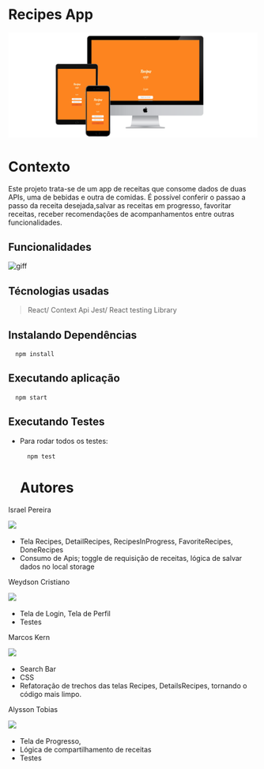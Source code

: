  
# Recipes App

<div>
  <img src="src/images/3-devices-black.png" alt="telas"/>
</div>

# Contexto
Este projeto trata-se de um app de receitas que consome dados de duas APIs, uma de bebidas e outra de comidas.
É possível conferir o passao a passo da receita desejada,salvar as receitas em progresso, favoritar receitas, receber recomendações
de acompanhamentos entre outras funcionalidades. 

## Funcionalidades 
<div>
  <img src="src/images/RECIPESmusica.gif" alt="giff"/>
</div>

## Técnologias usadas
> React/ Context Api
> Jest/ React testing Library 

## Instalando Dependências

  ```
    npm install
  ``` 
## Executando aplicação

  ```
    npm start
  ```

## Executando Testes

* Para rodar todos os testes:

  ```
    npm test
  ```
  # Autores
  
<div>
  <div>
    <p>Israel Pereira</p>
    <a href="//github.com/IsraelViPe/recipesApp"><img src="https://avatars.githubusercontent.com/u/106566391?s=64&v=4" width=50></a>
   
   * Tela Recipes, DetailRecipes, RecipesInProgress, FavoriteRecipes, DoneRecipes
   * Consumo de Apis; toggle de requisição de receitas, lógica de salvar dados no local storage
   
  </div>  
  <div>
    <p>Weydson Cristiano</p>
    <a href="//github.com/WeydsonCristiano"><img src="https://avatars.githubusercontent.com/u/106351457?s=64&v=4" width=50></a>

  * Tela de Login, Tela de Perfil
  * Testes  
  
  </div>  
  <div>
    <p>Marcos Kern</p>
    <a href="//github.com/MarcosKern"><img src="https://avatars.githubusercontent.com/u/98438915?s=64&v=4" width=50" width=50></a>

  * Search Bar
  * CSS
  * Refatoração de trechos das telas Recipes, DetailsRecipes, tornando o código mais limpo.  
  </div>  
  <div>
    <p>Alysson Tobias</p>
    <a href="//github.com/alysson-tobias"><img src="https://avatars.githubusercontent.com/u/52948987?s=64&v=4" width=50" width=50></a>  

  * Tela de Progresso, 
  * Lógica de compartilhamento de receitas
  * Testes  
 </div>  
</div>  
  
